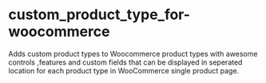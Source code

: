 # custom_product_type_for-woocommerce
Adds custom product types to Woocommerce product types with awesome controls ,features and custom fields that can be displayed in seperated location for each product type in WooCommerce single product page.
